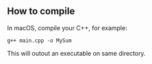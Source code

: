 ## How to compile

In macOS, compile your C++, for example:

```
g++ main.cpp -o MySum
```

This will outout an executable on same directory.
